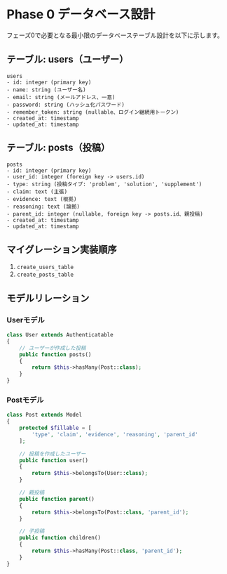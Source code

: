 # Phase 0 データベース設計

フェーズ0で必要となる最小限のデータベーステーブル設計を以下に示します。

## テーブル: users（ユーザー）

```
users
- id: integer (primary key)
- name: string (ユーザー名)
- email: string (メールアドレス、一意)
- password: string (ハッシュ化パスワード)
- remember_token: string (nullable、ログイン継続用トークン)
- created_at: timestamp
- updated_at: timestamp
```

## テーブル: posts（投稿）

```
posts
- id: integer (primary key)
- user_id: integer (foreign key -> users.id)
- type: string (投稿タイプ: 'problem', 'solution', 'supplement')
- claim: text (主張)
- evidence: text (根拠)
- reasoning: text (論拠)
- parent_id: integer (nullable, foreign key -> posts.id、親投稿)
- created_at: timestamp
- updated_at: timestamp
```

## マイグレーション実装順序

1. `create_users_table`
2. `create_posts_table`

## モデルリレーション

### Userモデル
```php
class User extends Authenticatable
{
    // ユーザーが作成した投稿
    public function posts()
    {
        return $this->hasMany(Post::class);
    }
}
```

### Postモデル
```php
class Post extends Model
{
    protected $fillable = [
        'type', 'claim', 'evidence', 'reasoning', 'parent_id'
    ];

    // 投稿を作成したユーザー
    public function user()
    {
        return $this->belongsTo(User::class);
    }

    // 親投稿
    public function parent()
    {
        return $this->belongsTo(Post::class, 'parent_id');
    }

    // 子投稿
    public function children()
    {
        return $this->hasMany(Post::class, 'parent_id');
    }
}
```